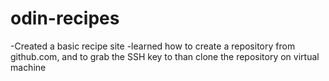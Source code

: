 # odin-recipes

-Created a basic recipe site
-learned how to create a repository from github.com, and to grab the SSH key to
than clone the repository on virtual machine

